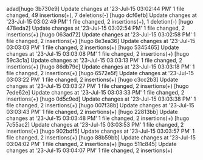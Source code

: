 adad[hugo 3b730e9] Update changes at '23-Jul-15 03:02:44 PM'
 1 file changed, 49 insertions(+), 7 deletions(-)
[hugo dcf6efb] Update changes at '23-Jul-15 03:02:49 PM'
 1 file changed, 2 insertions(+), 1 deletion(-)
[hugo 478eda2] Update changes at '23-Jul-15 03:02:54 PM'
 1 file changed, 2 insertions(+)
[hugo 063ad72] Update changes at '23-Jul-15 03:02:58 PM'
 1 file changed, 2 insertions(+)
[hugo 8e3ea36] Update changes at '23-Jul-15 03:03:03 PM'
 1 file changed, 2 insertions(+)
[hugo 5345465] Update changes at '23-Jul-15 03:03:08 PM'
 1 file changed, 2 insertions(+)
[hugo 59c3c1a] Update changes at '23-Jul-15 03:03:13 PM'
 1 file changed, 2 insertions(+)
[hugo 86db79c] Update changes at '23-Jul-15 03:03:18 PM'
 1 file changed, 2 insertions(+)
[hugo 6572e5f] Update changes at '23-Jul-15 03:03:22 PM'
 1 file changed, 2 insertions(+)
[hugo c3cc2b3] Update changes at '23-Jul-15 03:03:27 PM'
 1 file changed, 2 insertions(+)
[hugo 7ede62e] Update changes at '23-Jul-15 03:03:33 PM'
 1 file changed, 2 insertions(+)
[hugo 0d5c9ed] Update changes at '23-Jul-15 03:03:38 PM'
 1 file changed, 2 insertions(+)
[hugo 007f38b] Update changes at '23-Jul-15 03:03:43 PM'
 1 file changed, 2 insertions(+)
[hugo 22813bb] Update changes at '23-Jul-15 03:03:48 PM'
 1 file changed, 2 insertions(+)
[hugo 7c55ac2] Update changes at '23-Jul-15 03:03:53 PM'
 1 file changed, 2 insertions(+)
[hugo 902bdf5] Update changes at '23-Jul-15 03:03:57 PM'
 1 file changed, 2 insertions(+)
[hugo 88b59bb] Update changes at '23-Jul-15 03:04:02 PM'
 1 file changed, 2 insertions(+)
[hugo 511c845] Update changes at '23-Jul-15 03:04:07 PM'
 1 file changed, 2 insertions(+)
